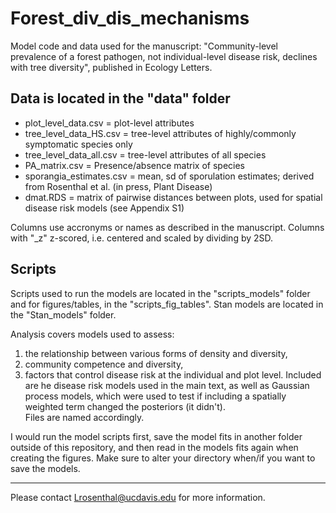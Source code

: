 # Forest_div_dis_mechanisms
Model code and data used for the manuscript: "Community-level prevalence of a forest pathogen, not individual-level disease risk, declines with tree diversity", published in Ecology Letters.

## Data is located in the "data" folder
- plot_level_data.csv = plot-level attributes  
- tree_level_data_HS.csv = tree-level attributes of highly/commonly symptomatic species only  
- tree_level_data_all.csv = tree-level attributes of all species  
- PA_matrix.csv = Presence/absence matrix of species  
- sporangia_estimates.csv = mean, sd of sporulation estimates; derived from Rosenthal et al. (in press, Plant Disease)  
- dmat.RDS = matrix of pairwise distances between plots, used for spatial disease risk models (see Appendix S1)  

Columns use accronyms or names as described in the manuscript. Columns with "_z" z-scored, i.e. centered and scaled by dividing by 2SD.   

## Scripts 
Scripts used to run the models are located in the "scripts_models" folder and for figures/tables, in the "scripts_fig_tables". Stan models are located in the "Stan_models" folder.  

Analysis covers models used to assess:  

1. the relationship between various forms of density and diversity,   
2. community competence and diversity,  
3. factors that control disease risk at the individual and plot level. Included are he disease risk models used in the main text, as well as Gaussian process models, which were used to test if including a spatially weighted term changed the posteriors (it didn't).  
Files are named accordingly.  

I would run the model scripts first, save the model fits in another folder outside of this repository, and then read in the models fits again when creating the figures. Make sure to alter your directory when/if you want to save the models.  



----
Please contact Lrosenthal@ucdavis.edu for more information.  
